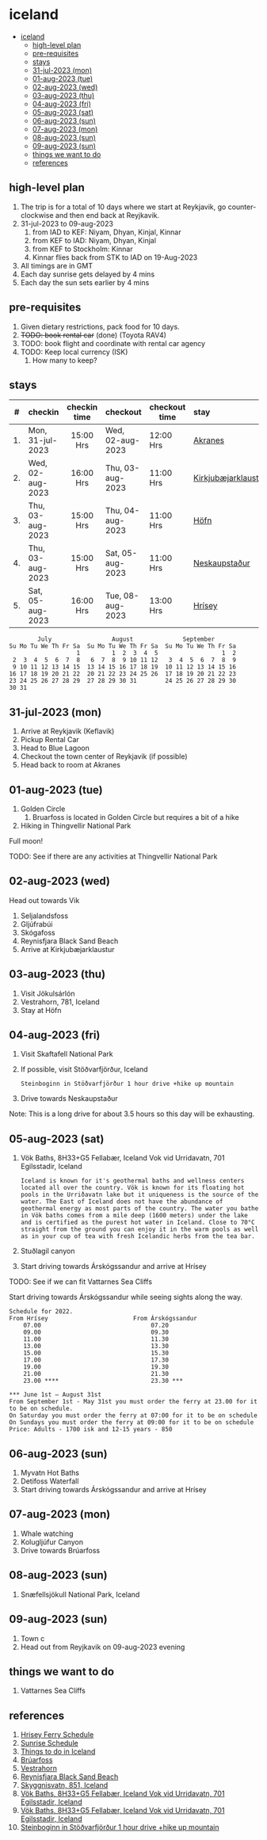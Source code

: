 # iceland

- [iceland](#iceland)
  - [high-level plan](#high-level-plan)
  - [pre-requisites](#pre-requisites)
  - [stays](#stays)
  - [31-jul-2023 (mon)](#31-jul-2023-mon)
  - [01-aug-2023 (tue)](#01-aug-2023-tue)
  - [02-aug-2023 (wed)](#02-aug-2023-wed)
  - [03-aug-2023 (thu)](#03-aug-2023-thu)
  - [04-aug-2023 (fri)](#04-aug-2023-fri)
  - [05-aug-2023 (sat)](#05-aug-2023-sat)
  - [06-aug-2023 (sun)](#06-aug-2023-sun)
  - [07-aug-2023 (mon)](#07-aug-2023-mon)
  - [08-aug-2023 (sun)](#08-aug-2023-sun)
  - [09-aug-2023 (sun)](#09-aug-2023-sun)
  - [things we want to do](#things-we-want-to-do)
  - [references](#references)

## high-level plan

1. The trip is for a total of 10 days where we start at Reykjavik, go counter-clockwise and then end back at Reyjkavik.
2. 31-jul-2023 to 09-aug-2023
   1. from IAD to KEF: Niyam, Dhyan, Kinjal, Kinnar
   2. from KEF to IAD: Niyam, Dhyan, Kinjal
   3. from KEF to Stockholm: Kinnar
   4. Kinnar flies back from STK to IAD on 19-Aug-2023
3. All timings are in GMT
4. Each day sunrise gets delayed by 4 mins
5. Each day the sun sets earlier by 4 mins

## pre-requisites

1. Given dietary restrictions, pack food for 10 days.
2. ~~TODO: book rental car~~ (done) (Toyota RAV4)
3. TODO: book flight and coordinate with rental car agency
4. TODO: Keep local currency (ISK)
   1. How many to keep?

## stays

| #   | checkin          | checkin time | checkout         | checkout time | stay                                             |
| --- | ---------------- | :----------: | ---------------- | ------------- | :----------------------------------------------- |
| 1.  | Mon, 31-jul-2023 |  15:00 Hrs   | Wed, 02-aug-2023 | 12:00 Hrs     | [Akranes](https://shorturl.at/kwQX5)             |
| 2.  | Wed, 02-aug-2023 |  16:00 Hrs   | Thu, 03-aug-2023 | 11:00 Hrs     | [Kirkjubæjarklaustur](https://shorturl.at/kxyFZ) |
| 3.  | Thu, 03-aug-2023 |  15:00 Hrs   | Thu, 04-aug-2023 | 11:00 Hrs     | [Höfn](https://shorturl.at/dlnoP) |
| 4.  | Thu, 03-aug-2023 |  15:00 Hrs   | Sat, 05-aug-2023 | 11:00 Hrs     | [Neskaupstaður](https://shorturl.at/lvMSW)       |
| 5.  | Sat, 05-aug-2023 |  16:00 Hrs   | Tue, 08-aug-2023 | 13:00 Hrs     | [Hrísey](https://shorturl.at/eilyU)              |

```text
        July                 August              September
Su Mo Tu We Th Fr Sa  Su Mo Tu We Th Fr Sa  Su Mo Tu We Th Fr Sa
                   1         1  2  3  4  5                  1  2
 2  3  4  5  6  7  8   6  7  8  9 10 11 12   3  4  5  6  7  8  9
 9 10 11 12 13 14 15  13 14 15 16 17 18 19  10 11 12 13 14 15 16
16 17 18 19 20 21 22  20 21 22 23 24 25 26  17 18 19 20 21 22 23
23 24 25 26 27 28 29  27 28 29 30 31        24 25 26 27 28 29 30
30 31
```

## 31-jul-2023 (mon)

1. Arrive at Reykjavik (Keflavik)
2. Pickup Rental Car
3. Head to Blue Lagoon
4. Checkout the town center of Reykjavik (if possible)
5. Head back to room at Akranes

## 01-aug-2023 (tue)

1. Golden Circle
   1. Bruarfoss is located in Golden Circle but requires a bit of a hike
2. Hiking in Thingvellir National Park

Full moon!

TODO: See if there are any activities at Thingvellir National Park

## 02-aug-2023 (wed)

Head out towards Vik

1. Seljalandsfoss
2. Gljúfrabúi
3. Skógafoss
4. Reynisfjara Black Sand Beach
5. Arrive at Kirkjubæjarklaustur

## 03-aug-2023 (thu)

1. Visit Jökulsárlón
2. Vestrahorn, 781, Iceland
3. Stay at Höfn

## 04-aug-2023 (fri)

1. Visit Skaftafell National Park
2. If possible, visit Stöðvarfjörður, Iceland

    ```text
    Steinboginn in Stöðvarfjörður 1 hour drive +hike up mountain
    ```

3. Drive towards Neskaupstaður

Note: This is a long drive for about 3.5 hours so this day will be exhausting.

## 05-aug-2023 (sat)

1. Vök Baths, 8H33+G5 Fellabær, Iceland Vok vid Urridavatn, 701 Egilsstadir, Iceland

   ```text
   Iceland is known for it's geothermal baths and wellness centers located all over the country. Vök is known for its floating hot pools in the Urriðavatn lake but it uniqueness is the source of the water. The East of Iceland does not have the abundance of geothermal energy as most parts of the country. The water you bathe in Vök baths comes from a mile deep (1600 meters) under the lake and is certified as the purest hot water in Iceland. Close to 70°C straight from the ground you can enjoy it in the warm pools as well as in your cup of tea with fresh Icelandic herbs from the tea bar.
   ```

2. Stuðlagil canyon
3. Start driving towards Árskógssandur and arrive at Hrísey

TODO: See if we can fit Vattarnes Sea Cliffs

Start driving towards Árskógssandur while seeing sights along the way.

```text
Schedule for 2022.
From Hrísey                        From Árskógssandur
    07.00                               07.20       
    09.00                               09.30
    11.00                               11.30                                                 
    13.00                               13.30
    15.00                               15.30
    17.00                               17.30
    19.00                               19.30
    21.00                               21.30
    23.00 ****                          23.30 ***

*** June 1st – August 31st 
From September 1st - May 31st you must order the ferry at 23.00 for it to be on schedule. 
On Saturday you must order the ferry at 07:00 for it to be on schedule
On Sundays you must order the ferry at 09:00 for it to be on schedule
Price: Adults - 1700 isk and 12-15 years - 850
```

## 06-aug-2023 (sun)

1. Myvatn Hot Baths
2. Detifoss Waterfall
3. Start driving towards Árskógssandur and arrive at Hrísey

## 07-aug-2023 (mon)

1. Whale watching
2. Kolugljúfur Canyon
3. Drive towards Brúarfoss

## 08-aug-2023 (sun)

1. Snæfellsjökull National Park, Iceland

## 09-aug-2023 (sun)

1. Town c
2. Head out from Reyjkavik on 09-aug-2023 evening

## things we want to do

1. Vattarnes Sea Cliffs

## references

1. [Hrisey Ferry Schedule](https://www.hrisey.is/en/ferry-schedule)
2. [Sunrise Schedule](https://www.timeanddate.com/sun/iceland/reykjavik?month=8&year=2023)
3. [Things to do in Iceland](https://handluggageonly.co.uk/2015/10/08/11-dramatic-experiences-you-must-have-in-iceland/)
4. [Brúarfoss](https://www.earthtrekkers.com/how-to-visit-bruarfoss-waterfall/)
5. [Vestrahorn](https://guidetoiceland.is/connect-with-locals/nanna/the-three-horny-mountains-of-east-iceland-1)
6. [Reynisfjara Black Sand Beach](https://guidetoiceland.is/travel-iceland/drive/reynisfjara)
7. [Skyggnisvatn, 851, Iceland](https://www.instagram.com/p/CNnPF8rKf2C/)
8. [Vök Baths, 8H33+G5 Fellabær, Iceland Vok vid Urridavatn, 701 Egilsstadir, Iceland](https://www.airbnb.com/things-to-do/places/7674316)
9. [Vök Baths, 8H33+G5 Fellabær, Iceland Vok vid Urridavatn, 701 Egilsstadir, Iceland](https://vokbaths.is/en/hours-prices/)
10. [Steinboginn in Stöðvarfjörður 1 hour drive +hike up mountain](https://shorturl.at/bUVX0)

